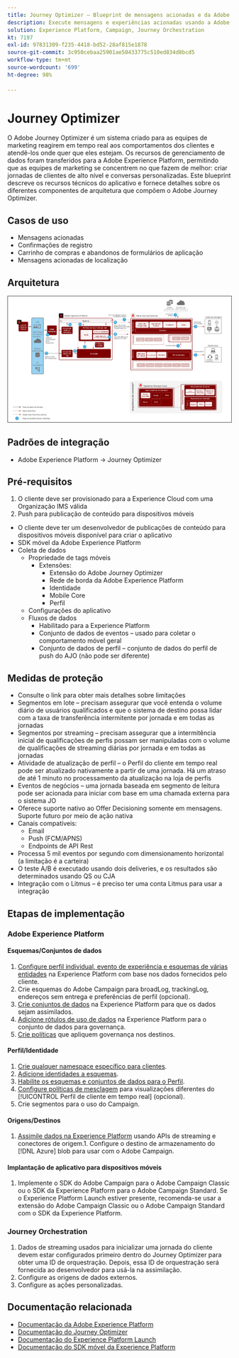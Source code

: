 ```yaml
---
title: Journey Optimizer – Blueprint de mensagens acionadas e da Adobe Experience Platform
description: Execute mensagens e experiências acionadas usando a Adobe Experience Platform como um hub central para dados de transmissão, perfis de clientes e segmentação.
solution: Experience Platform, Campaign, Journey Orchestration
kt: 7197
exl-id: 97831309-f235-4418-bd52-28af815e1878
source-git-commit: 3c950cebaa25901ae50433775c510ed834d8bcd5
workflow-type: tm+mt
source-wordcount: '699'
ht-degree: 98%

---
```


# Journey Optimizer

O Adobe Journey Optimizer é um sistema criado para as equipes de marketing reagirem em tempo real aos comportamentos dos clientes e atendê-los onde quer que eles estejam. Os recursos de gerenciamento de dados foram transferidos para a Adobe Experience Platform, permitindo que as equipes de marketing se concentrem no que fazem de melhor: criar jornadas de clientes de alto nível e conversas personalizadas.  Este blueprint descreve os recursos técnicos do aplicativo e fornece detalhes sobre os diferentes componentes de arquitetura que compõem o Adobe Journey Optimizer.

## Casos de uso

* Mensagens acionadas
* Confirmações de registro
* Carrinho de compras e abandonos de formulários de aplicação
* Mensagens acionadas de localização

## Arquitetura

<img src="assets/journey-optimizer.png" alt="Arquitetura de referência para o blueprint de mensagens acionadas e Adobe Experience Platform" style="border:1px solid #4a4a4a" />

## Padrões de integração

* Adobe Experience Platform -> Journey Optimizer

## Pré-requisitos

1. O cliente deve ser provisionado para a Experience Cloud com uma Organização IMS válida
1. Push para publicação de conteúdo para dispositivos móveis

* O cliente deve ter um desenvolvedor de publicações de conteúdo para dispositivos móveis disponível para criar o aplicativo
* SDK móvel da Adobe Experience Platform
* Coleta de dados
   * Propriedade de tags móveis
      * Extensões:
         * Extensão do Adobe Journey Optimizer
         * Rede de borda da Adobe Experience Platform
         * Identidade
         * Mobile Core
         * Perfil
   * Configurações do aplicativo
   * Fluxos de dados
      * Habilitado para a Experience Platform
      * Conjunto de dados de eventos – usado para coletar o comportamento móvel geral
      * Conjunto de dados de perfil – conjunto de dados do perfil de push do AJO (não pode ser diferente)

## Medidas de proteção

* Consulte o link para obter mais detalhes sobre limitações
* Segmentos em lote – precisam assegurar que você entenda o volume diário de usuários qualificados e que o sistema de destino possa lidar com a taxa de transferência intermitente por jornada e em todas as jornadas
* Segmentos por streaming – precisam assegurar que a intermitência inicial de qualificações de perfis possam ser manipuladas com o volume de qualificações de streaming diárias por jornada e em todas as jornadas
* Atividade de atualização de perfil – o Perfil do cliente em tempo real pode ser atualizado nativamente a partir de uma jornada.  Há um atraso de até 1 minuto no processamento da atualização na loja de perfis
* Eventos de negócios – uma jornada baseada em segmento de leitura pode ser acionada para iniciar com base em uma chamada externa para o sistema JO
* Oferece suporte nativo ao Offer Decisioning somente em mensagens. Suporte futuro por meio de ação nativa
* Canais compatíveis:
   * Email
   * Push (FCM/APNS)
   * Endpoints de API Rest
* Processa 5 mil eventos por segundo com dimensionamento horizontal (a limitação é a carteira)
* O teste A/B é executado usando dois deliveries, e os resultados são determinados usando QS ou CJA
* Integração com o Litmus – é preciso ter uma conta Litmus para usar a integração

## Etapas de implementação

### Adobe Experience Platform

#### Esquemas/Conjuntos de dados

1. [Configure perfil individual, evento de experiência e esquemas de várias entidades](https://experienceleague.adobe.com/?recommended=ExperiencePlatform-D-1-2021.1.xdm) na Experience Platform com base nos dados fornecidos pelo cliente.
1. Crie esquemas do Adobe Campaign para broadLog, trackingLog, endereços sem entrega e preferências de perfil (opcional).
1. [Crie conjuntos de dados](https://experienceleague.adobe.com/docs/platform-learn/tutorials/data-ingestion/create-datasets-and-ingest-data.html?lang=pt-BR) na Experience Platform para que os dados sejam assimilados.
1. [Adicione rótulos de uso de dados](https://experienceleague.adobe.com/docs/platform-learn/tutorials/data-governance/classify-data-using-governance-labels.html?lang=pt-BR) na Experience Platform para o conjunto de dados para governança.
1. [Crie políticas](https://experienceleague.adobe.com/docs/platform-learn/tutorials/data-governance/create-data-usage-policies.html?lang=pt-BR) que apliquem governança nos destinos.

#### Perfil/Identidade

1. [Crie qualquer namespace específico para clientes](https://experienceleague.adobe.com/docs/platform-learn/tutorials/identities/label-ingest-and-verify-identity-data.html?lang=pt-BR).
1. [Adicione identidades a esquemas](https://experienceleague.adobe.com/docs/platform-learn/tutorials/identities/label-ingest-and-verify-identity-data.html).
1. [Habilite os esquemas e conjuntos de dados para o Perfil](https://experienceleague.adobe.com/docs/platform-learn/tutorials/profiles/bring-data-into-the-real-time-customer-profile.html?lang=pt-BR).
1. [Configure políticas de mesclagem](https://experienceleague.adobe.com/docs/platform-learn/tutorials/profiles/create-merge-policies.html?lang=pt-BR) para visualizações diferentes do [!UICONTROL Perfil de cliente em tempo real] (opcional).
1. Crie segmentos para o uso do Campaign.

#### Origens/Destinos

1. [Assimile dados na Experience Platform](https://experienceleague.adobe.com/?recommended=ExperiencePlatform-D-1-2020.1.dataingestion&amp;lang=pt-BR) usando APIs de streaming e conectores de origem.1. Configure o destino de armazenamento do [!DNL Azure] blob para usar com o Adobe Campaign.

#### Implantação de aplicativo para dispositivos móveis

1. Implemente o SDK do Adobe Campaign para o Adobe Campaign Classic ou o SDK da Experience Platform para o Adobe Campaign Standard. Se o Experience Platform Launch estiver presente, recomenda-se usar a extensão do Adobe Campaign Classic ou o Adobe Campaign Standard com o SDK da Experience Platform.


### Journey Orchestration

1. Dados de streaming usados para inicializar uma jornada do cliente devem estar configurados primeiro dentro do Journey Optimizer para obter uma ID de orquestração. Depois, essa ID de orquestração será fornecida ao desenvolvedor para usá-la na assimilação.
1. Configure as origens de dados externos.
1. Configure as ações personalizadas.

## Documentação relacionada

* [Documentação da Adobe Experience Platform](https://experienceleague.adobe.com/docs/experience-platform.html?lang=pt-BR)
* [Documentação do Journey Optimizer](https://experienceleague.adobe.com/docs/journey-orchestration.html?lang=pt-BR)
* [Documentação do Experience Platform Launch](https://experienceleague.adobe.com/docs/launch.html?lang=pt-BR)
* [Documentação do SDK móvel da Experience Platform](https://experienceleague.adobe.com/docs/mobile.html?lang=pt-BR)
